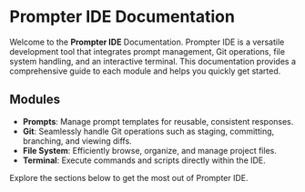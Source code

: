 # Prompter IDE Documentation

Welcome to the **Prompter IDE** Documentation. Prompter IDE is a versatile development tool that integrates prompt management, Git operations, file system handling, and an interactive terminal. This documentation provides a comprehensive guide to each module and helps you quickly get started.

## Modules
- **Prompts**: Manage prompt templates for reusable, consistent responses.
- **Git**: Seamlessly handle Git operations such as staging, committing, branching, and viewing diffs.
- **File System**: Efficiently browse, organize, and manage project files.
- **Terminal**: Execute commands and scripts directly within the IDE.

Explore the sections below to get the most out of Prompter IDE.
